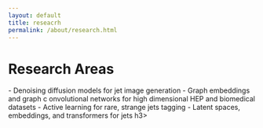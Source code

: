 ```yaml
---
layout: default
title: reseacrh
permalink: /about/research.html
---
```


# Research Areas
</h3>
 - Denoising diffusion models for jet image generation 
 - Graph embeddings and graph c onvolutional networks for high dimensional HEP and biomedical datasets
 - Active learning for rare, strange jets tagging
 - Latent spaces, embeddings, and transformers for jets
</h3>h3>
